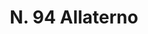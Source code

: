 ---
title: "N. 94 Allaterno"
permalink: "/edition/plant094/"
plant-name: "N. 94"
plant-number: "094"
plant-xml: "/assets/xml/plant094.xml"
plant-img1: "/assets/img/plant094_verso.jpg"
plant-img2: "/assets/img/plant094.jpg"
plant-title: "N. 94 Allaterno"
plant-wfo-link: "http://www.worldfloraonline.org/taxon/wfo-0000818074"
plant-kew-link: ""
plant-taxon-content: "Phyllirea [ma Phillyrea] variabilis Timb. var. media L."
layout: single-xml
---
